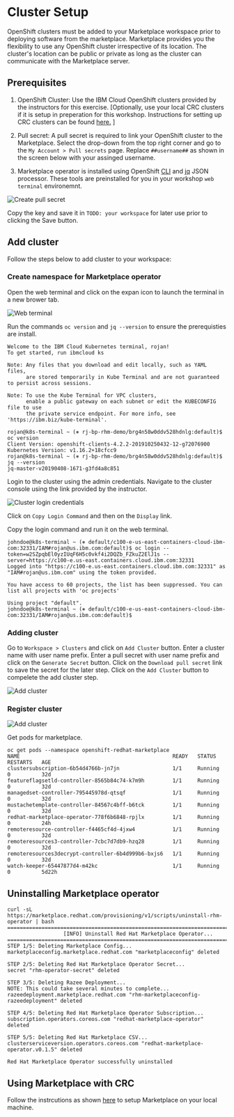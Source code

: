 # Cluster Setup

OpenShift clusters must be added to your Marketplace workspace prior to deploying software from the marketplace. Marketplace provides you the flexibility to use any OpenShift cluster irrespective of its location. The cluster's location can be public or private as long as the cluster can communicate with the Marketplace server.

## Prerequisites

1. OpenShift Cluster: Use the IBM Cloud OpenShift clusters provided by the instructors for this exercise. [Optionally, use your local CRC clusters if it is setup in preperation for this workshop. Instructions for setting up CRC clusters can be found [here.](../../articles/rhm-crc/rhm-with-crc.md) ]

2. Pull secret: A pull secret is required to link your OpenShift cluster to the Marketplace. Select the drop-down from the top right corner and go to the `My Account > Pull secrets` page. Replace `##username##` as shown in the screen below with your assinged username.

3. Marketplace operator is installed using OpenShift [CLI](https://docs.openshift.com/container-platform/4.3/cli_reference/openshift_cli/getting-started-cli.html) and [jq](https://stedolan.github.io/jq/download/) JSON processor. These tools are preinstalled for you in your workshop `web terminal` environemnt.

![Create pull secret](images/rhm-create-pullsecret.png)

Copy the key and save it in `TODO: your workspace` for later use prior to clicking the Save button.

## Add cluster
Follow the steps below to add cluster to your workspace:

### Create namespace for Marketplace operator
Open the web terminal and click on the expan icon to launch the terminal in a new brower tab.

![Web terminal](images/rhm-cluster-webterminal.png)

Run the commands `oc version` and `jq --version` to ensure the prerequisties are install.

```
Welcome to the IBM Cloud Kubernetes terminal, rojan!
To get started, run ibmcloud ks

Note: Any files that you download and edit locally, such as YAML files,
      are stored temporarily in Kube Terminal and are not guaranteed to persist across sessions.

Note: To use the Kube Terminal for VPC clusters,
      enable a public gateway on each subnet or edit the KUBECONFIG file to use
      the private service endpoint. For more info, see 'https://ibm.biz/kube-terminal'.

rojan@k8s-terminal ~ (⎈ rj-bp-rhm-demo/brg4n58w0ddv528hdnlg:default)$ oc version
Client Version: openshift-clients-4.2.2-201910250432-12-g72076900
Kubernetes Version: v1.16.2+18cfcc9
rojan@k8s-terminal ~ (⎈ rj-bp-rhm-demo/brg4n58w0ddv528hdnlg:default)$ jq --version
jq-master-v20190408-1671-g3fd4a8c851
```

Login to the cluster using the admin credentials. Navigate to the cluster console using the link provided by the instructor. 

![Cluster login credentials](images/rhm-cluster-login.png)

Click on `Copy Login Command` and then on the `Display` link.

Copy the login command and run it on the web terminal.

```
johndoe@k8s-terminal ~ (⎈ default/c100-e-us-east-containers-cloud-ibm-com:32331/IAM#rojan@us.ibm.com:default)$ oc login --token=w2SZpqbEl0yzIUqF6H5c0vkf4i2DQZb_FZkuZ2ElJ1s --server=https://c100-e.us-east.containers.cloud.ibm.com:32331
Logged into "https://c100-e.us-east.containers.cloud.ibm.com:32331" as "IAM#rojan@us.ibm.com" using the token provided.

You have access to 60 projects, the list has been suppressed. You can list all projects with 'oc projects'

Using project "default".
johndoe@k8s-terminal ~ (⎈ default/c100-e-us-east-containers-cloud-ibm-com:32331/IAM#rojan@us.ibm.com:default)$ 

```

### Adding cluster
Go to `Workspace > Clusters` and click on `Add Cluster` button.
Enter a cluster name with user name prefix. Enter a pull secret with user name prefix and click on the `Generate Secret` button. Click on the `Download pull secret` link to save the secret for the later step.
Click on the `Add Cluster` button to compelete the add cluster step.

![Add cluster](images/rhm-add-cluster.png)


### Register cluster

![Add cluster](images/rhm-add-cluster.png)



Get pods for marketplace.

```
oc get pods --namespace openshift-redhat-marketplace
NAME                                                 READY   STATUS    RESTARTS   AGE
clustersubscription-6b54d4766b-jn7jn                 1/1     Running   0          32d
featureflagsetld-controller-8565b84c74-k7m9h         1/1     Running   0          32d
managedset-controller-795445978d-qtsqf               1/1     Running   0          32d
mustachetemplate-controller-84567c4bff-b6tck         1/1     Running   0          32d
redhat-marketplace-operator-778f6b6848-rpjlx         1/1     Running   0          24h
remoteresource-controller-f4465cf4d-4jxw4            1/1     Running   0          32d
remoteresources3-controller-7cbc7d7db9-hzq28         1/1     Running   0          32d
remoteresources3decrypt-controller-6b4d999b6-bxjs6   1/1     Running   0          32d
watch-keeper-65447877d4-m42kc                        1/1     Running   0          5d22h
```

## Uninstalling Marketplace operator

```
curl -sL https://marketplace.redhat.com/provisioning/v1/scripts/uninstall-rhm-operator | bash
==================================================================================
                  [INFO] Uninstall Red Hat Marketplace Operator...                
==================================================================================
STEP 1/5: Deleting Marketplace Config...
marketplaceconfig.marketplace.redhat.com "marketplaceconfig" deleted
 
STEP 2/5: Deleting Red Hat Marketplace Operator Secret...
secret "rhm-operator-secret" deleted
 
STEP 3/5: Deleting Razee Deployment...
NOTE: This could take several minutes to complete...
razeedeployment.marketplace.redhat.com "rhm-marketplaceconfig-razeedeployment" deleted
 
STEP 4/5: Deleting Red Hat Marketplace Operator Subscription...
subscription.operators.coreos.com "redhat-marketplace-operator" deleted
 
STEP 5/5: Deleting Red Hat Marketplace CSV...
clusterserviceversion.operators.coreos.com "redhat-marketplace-operator.v0.1.5" deleted
 
Red Hat Marketplace Operator successfully uninstalled

```


## Using Marketplace with CRC
Follow the instrcutions as shown [here](../../articles/rhm-crc/rhm-with-crc.md) to setup Marketplace on your local machine.
